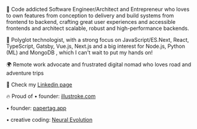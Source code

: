 🚀 Code addicted Software Engineer/Architect and Entrepreneur who loves to own features from conception to delivery and build systems from frontend to backend, crafting great user experiences and accessible frontends and architect scalable, robust and high-performance backends.

🦄 Polyglot technologist, with a strong focus on JavaScript/ES.Next, React, TypeScript, Gatsby, Vue.js, Next.js and a big interest for Node.js, Python (ML) and MongoDB , which I can't wait to put my hands on!

🌍 Remote work advocate and frustrated digital nomad who loves road and adventure trips

📜 Check my [Linkedin page](https://www.linkedin.com/in/fabio-c-61a490190/)

🔥 Proud of
• founder: [illustroke.com](https://www.illustroke.com)

• founder: [papertag.app](https://www.papertag.app)

• creative coding: [Neural Evolution](https://vimeo.com/176736676)
